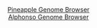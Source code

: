 <div id="Pineapple_Genome_Browser" align="center">
  <a href="https://igv.org/app/?sessionURL=blob:zZNdb5swGEb_i6VUm0T4DBCQqok2lKWJUtKMkrWqkEMMsQo2tR1IGuW_z6027WaVmotNk7gwrwx.nsPhAFrEOKYE.MBUDVs1DKAAvqHdAtZNhWawRhz4Baw4UgBDBWKI5Aj4B1BALmByO5VPboRouK9pWDT9GpKSqtxSYQ1fKIEdV3Naa5e0quCKMigo49oFgy3VcNn2O7SCTaPKsy3V1tZQQA1WzYYSTrUGkTLr5PuyX6OsRITWKKu3lcBvATKZR2ZcqwX8EqSLIM8R5xO0H6_Pg8k4uLPC5D5yLu.Tm69p4qRnC1wSKLYMnd_DeORMi1HQBt3yeuWJ3SzumReePct75tX3njU6C3cNZoifG67hWvrAM10JB5M12v1PveWFT.y.YJNxhC6j4VN6k9oL2bcsbsd3T3MevtN8CI4KqGi.lTaAfMNc39AVS3cU23T6r0tjqOi6J_kwioH_8KgAwWD.JLc_HIDYN9IZwNHz9k0fBVC2Rgz4fU_XXcPzTHvgDnTPM47KAWxZ9ffgXiW3nqubgWk6WYErIYVeZ5w0XIWEqG1eqOXLqTQlv8E1hUtrFNrzbpYOpt8SO7qKozjq3qGpAHn42yeUVT.S6Z.Y95Egqlidqlu0DAbP8YQF8.d5zNzEuR7LPy0MkQQX34V_RPSq0ml4CspqKOR.OZG3P51rIcOQCDloMccrXGGxTyVJ2gHfMC2pLshpRaWLgJWrT7qiK4atf_6tqHV8PP4A">Pineapple Genome Browser</a>
</div>
<div id="Alphonso_Genome_Browser" align="center">
  <a href="https://igv.org/app/?sessionURL=blob:zZJda9swGIX_i6BjA8eW_BkbyshX14.sbZK66VqKUWzZEbUlV5LtNCH_fVrZ2M0KzcXGQBfSyyu95xw9O9ASISlnIAK2iTwTIWAAuebdAld1SS5xRSSIclxKYgBBciIISwmIdiDHUuF4PtU310rVMrIsqupehVnBTemYuMJbznAnzZRX1oiXJV5xgRUX0hoK3HKLFm2vIytc16ae7ZielWGFLVzWa84kt2rCiqTT7yW_SklBGK9IUjWloq8CEq1Ha8zMHH8eLBeDNCVSXpCXs.x4cHE2uHUm8f0Xf3QfX50uY3_5YUELhlUjyPHNkC784GY9QpvN9Xl9eWSfuBPVBif.qZgcOeMPk01NBZHHKECBA_vQdnU0lGVk8z.51ose6LyZT4dbp7I343478ke3w.dqPp2htBh.e8P33gAlTxtNAkjXIogQNBzoG57t935sUd.AMNTpCE5B9PBoACVw.qTbH3ZAvdSaFyDJc_OKjgG4yIgAUS.EMEBhaHtu4MIwRHtjBxpR_r1oT.J5GEB7YNt.ktNSaZizRLJampgxs01zs9gemOWFq_pfr.Npto2b6Vj4iy4bdWJC1pezNxnSo1._Txt9j6J_Qt17hJhqdShqXrW8y85cdmQPr85ni7F7dz_bjJ_qYlU3_I8BedruYeHkXFRY6X5d0cefvLVYUMyULrRU0hUtqXpZ6hx5ByJkOxpbkPKSaw6BKFYfoQEN5MFPv_F09o_77w--">Alphonso Genome Browser</a>
</div>
